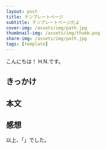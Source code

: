 ```yaml
---
layout: post
title: テンプレートページ
subtitle: テンプレートページだよ
cover-img: /assets/img/path.jpg
thumbnail-img: /assets/img/thumb.png
share-img: /assets/img/path.jpg
tags: [template]
---
```


こんにちは！
H.N.です。



## きっかけ



## 本文



## 感想


以上、「」でした。

